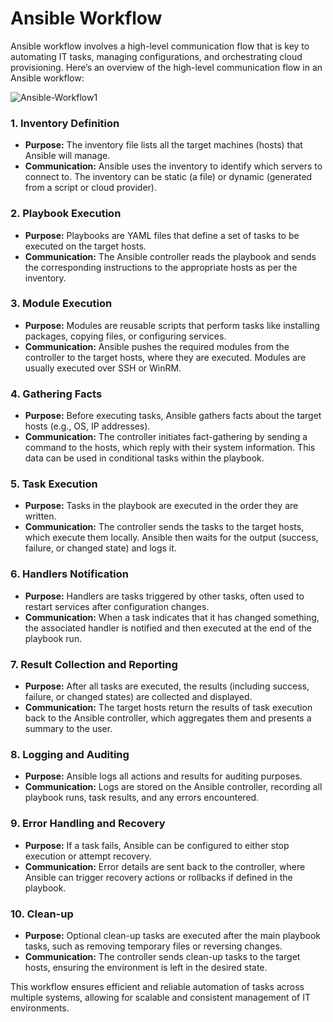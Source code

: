 # Ansible Workflow

Ansible workflow involves a high-level communication flow that is key to automating IT tasks, managing configurations, and orchestrating cloud provisioning. Here’s an overview of the high-level communication flow in an Ansible workflow:

![Ansible-Workflow1](https://github.com/user-attachments/assets/e7c0262d-e61d-46df-880b-34e4cf864018)

### 1. **Inventory Definition**
   - **Purpose:** The inventory file lists all the target machines (hosts) that Ansible will manage.
   - **Communication:** Ansible uses the inventory to identify which servers to connect to. The inventory can be static (a file) or dynamic (generated from a script or cloud provider).

### 2. **Playbook Execution**
   - **Purpose:** Playbooks are YAML files that define a set of tasks to be executed on the target hosts.
   - **Communication:** The Ansible controller reads the playbook and sends the corresponding instructions to the appropriate hosts as per the inventory.

### 3. **Module Execution**
   - **Purpose:** Modules are reusable scripts that perform tasks like installing packages, copying files, or configuring services.
   - **Communication:** Ansible pushes the required modules from the controller to the target hosts, where they are executed. Modules are usually executed over SSH or WinRM.

### 4. **Gathering Facts**
   - **Purpose:** Before executing tasks, Ansible gathers facts about the target hosts (e.g., OS, IP addresses).
   - **Communication:** The controller initiates fact-gathering by sending a command to the hosts, which reply with their system information. This data can be used in conditional tasks within the playbook.

### 5. **Task Execution**
   - **Purpose:** Tasks in the playbook are executed in the order they are written.
   - **Communication:** The controller sends the tasks to the target hosts, which execute them locally. Ansible then waits for the output (success, failure, or changed state) and logs it.

### 6. **Handlers Notification**
   - **Purpose:** Handlers are tasks triggered by other tasks, often used to restart services after configuration changes.
   - **Communication:** When a task indicates that it has changed something, the associated handler is notified and then executed at the end of the playbook run.

### 7. **Result Collection and Reporting**
   - **Purpose:** After all tasks are executed, the results (including success, failure, or changed states) are collected and displayed.
   - **Communication:** The target hosts return the results of task execution back to the Ansible controller, which aggregates them and presents a summary to the user.

### 8. **Logging and Auditing**
   - **Purpose:** Ansible logs all actions and results for auditing purposes.
   - **Communication:** Logs are stored on the Ansible controller, recording all playbook runs, task results, and any errors encountered.

### 9. **Error Handling and Recovery**
   - **Purpose:** If a task fails, Ansible can be configured to either stop execution or attempt recovery.
   - **Communication:** Error details are sent back to the controller, where Ansible can trigger recovery actions or rollbacks if defined in the playbook.

### 10. **Clean-up**
   - **Purpose:** Optional clean-up tasks are executed after the main playbook tasks, such as removing temporary files or reversing changes.
   - **Communication:** The controller sends clean-up tasks to the target hosts, ensuring the environment is left in the desired state.

This workflow ensures efficient and reliable automation of tasks across multiple systems, allowing for scalable and consistent management of IT environments.
